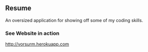 ## Resume

An oversized application for showing off some of my coding skills. 

### See Website in action

http://vorsurm.herokuapp.com
